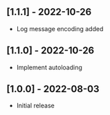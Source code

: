 ## [1.1.1] - 2022-10-26

- Log message encoding added


## [1.1.0] - 2022-10-26

- Implement autoloading


## [1.0.0] - 2022-08-03

- Initial release
